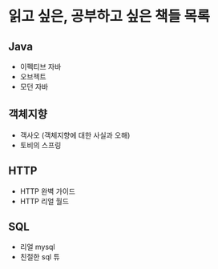 # 읽고 싶은, 공부하고 싶은 책들 목록

## Java
- 이펙티브 자바
- 오브젝트
- 모던 자바

## 객체지향
- 객사오 (객체지향에 대한 사실과 오해)
- 토비의 스프링

## HTTP
- HTTP 완벽 가이드
- HTTP 리얼 월드


## SQL
- 리얼 mysql
- 친절한 sql 튜
